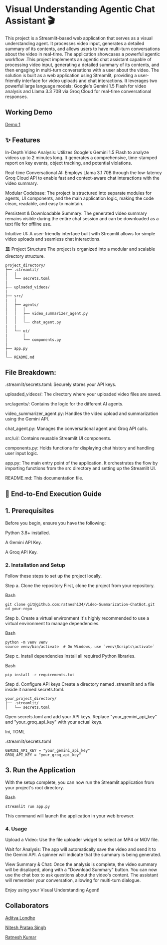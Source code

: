 # Visual Understanding Agentic Chat Assistant 🎬
This project is a Streamlit-based web application that serves as a visual understanding agent. It processes video input, generates a detailed summary of its contents, and allows users to have multi-turn conversations about the video in real-time. The application showcases a powerful agentic workflow .This project implements an agentic chat assistant capable of processing video input, generating a detailed summary of its contents, and then engaging in multi-turn conversations with a user about the video. The solution is built as a web application using Streamlit, providing a user-friendly interface for video uploads and chat interactions. It leverages two powerful large language models: Google's Gemini 1.5 Flash for video analysis and Llama 3.3 70B via Groq Cloud for real-time conversational responses.

## Working Demo

[Demo 1](https://drive.google.com/file/d/1VBB9Z4m-vMptZkoe627TYOOYOyhhrVXs/view?usp=sharing)

## ✨ Features
In-Depth Video Analysis: Utilizes Google's Gemini 1.5 Flash to analyze videos up to 2 minutes long. It generates a comprehensive, time-stamped report on key events, object tracking, and potential violations.

Real-time Conversational AI: Employs Llama 3.1 70B through the low-latency Groq Cloud API to enable fast and context-aware chat interactions with the video summary.

Modular Codebase: The project is structured into separate modules for agents, UI components, and the main application logic, making the code clean, readable, and easy to maintain.

Persistent & Downloadable Summary: The generated video summary remains visible during the entire chat session and can be downloaded as a text file for offline use.

Intuitive UI: A user-friendly interface built with Streamlit allows for simple video uploads and seamless chat interactions.

🏛️ Project Structure
The project is organized into a modular and scalable directory structure.

```
project_directory/
├── .streamlit/
|   |
│   └── secrets.toml
|
├── uploaded_videos/
|
├── src/
|   |
│   ├── agents/
|   |   |
│   │   ├── video_summarizer_agent.py
|   |   | 
│   │   └── chat_agent.py
|   |  
│   └── ui/
|       |
│       └── components.py
|  
├── app.py
|
└── README.md

```

## File Breakdown:
.streamlit/secrets.toml: Securely stores your API keys.

uploaded_videos/: The directory where your uploaded video files are saved.

src/agents/: Contains the logic for the different AI agents.

video_summarizer_agent.py: Handles the video upload and summarization using the Gemini API.

chat_agent.py: Manages the conversational agent and Groq API calls.

src/ui/: Contains reusable Streamlit UI components.

components.py: Holds functions for displaying chat history and handling user input logic.

app.py: The main entry point of the application. It orchestrates the flow by importing functions from the src directory and setting up the Streamlit UI.

README.md: This documentation file.

## 🚀 End-to-End Execution Guide

## 1. Prerequisites
Before you begin, ensure you have the following:

Python 3.8+ installed.

A Gemini API Key.

A Groq API Key.

### 2. Installation and Setup
Follow these steps to set up the project locally.

Step a. Clone the repository
First, clone the project from your repository.

Bash

```
git clone git@github.com:ratnesh134/Video-Summarization-ChatBot.git
cd your-repo
```
Step b. Create a virtual environment
It's highly recommended to use a virtual environment to manage dependencies.

Bash

```
python -m venv venv
source venv/bin/activate  # On Windows, use `venv\Scripts\activate`
```

Step c. Install dependencies
Install all required Python libraries.

Bash

```
pip install -r requirements.txt
```

Step d. Configure API keys
Create a directory named .streamlit and a file inside it named secrets.toml.


```
your_project_directory/
├── .streamlit/
│   └── secrets.toml
```
Open secrets.toml and add your API keys. Replace "your_gemini_api_key" and "your_groq_api_key" with your actual keys.

Ini, TOML

 .streamlit/secrets.toml

```
GEMINI_API_KEY = "your_gemini_api_key"
GROQ_API_KEY = "your_groq_api_key"
```

## 3. Run the Application
With the setup complete, you can now run the Streamlit application from your project's root directory.

Bash

```
streamlit run app.py
```

This command will launch the application in your web browser.

### 4. Usage
Upload a Video: Use the file uploader widget to select an MP4 or MOV file.

Wait for Analysis: The app will automatically save the video and send it to the Gemini API. A spinner will indicate that the summary is being generated.

View Summary & Chat: Once the analysis is complete, the video summary will be displayed, along with a "Download Summary" button. You can now use the chat box to ask questions about the video's content. The assistant will remember your conversation, allowing for multi-turn dialogue.

Enjoy using your Visual Understanding Agent!

## Collaborators

[Aditya Londhe](adityalondhe052@gmail.com)

[Nitesh Pratap Singh](niteshen1010@gmail.com)

[Ratnesh Kumar](ratnesh134@gmail.com)


